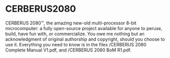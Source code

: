 # CERBERUS2080
CERBERUS 2080™, the amazing new-old multi-processor 8-bit microcomputer: a fully open-source project available for anyone to peruse, build, have fun with, or commercialize. You owe me nothing but an acknowledgment of original authorship and copyright, should you choose to use it.
Everything you need to know is in the files /CERBERUS 2080 Complete Manual V1.pdf, and /CERBERUS 2080 BoM R1.pdf.
